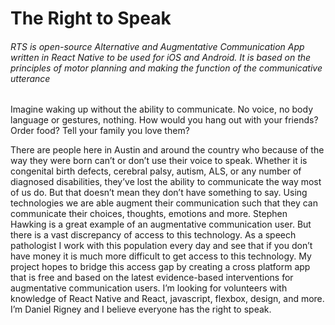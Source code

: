<h1>The Right to Speak</h1>

<h6>RTS is open-source Alternative and Augmentative Communication App written in React Native to be used for iOS and Android. It is based on the principles of motor planning and making the function of the communicative utterance </h6>


Imagine waking up without the ability to communicate. No voice, no body language or gestures,
nothing. How would you hang out with your friends? Order food? Tell your family you love them?

There are people here in Austin and around the country who because of the way they were born can’t
or don’t use their voice to speak. Whether it is congenital birth defects, cerebral palsy, autism, ALS, or
any number of diagnosed disabilities, they’ve lost the ability to communicate the way most of us do.
But that doesn’t mean they don’t have something to say.
Using technologies we are able augment their communication such that they can communicate their
choices, thoughts, emotions and more. Stephen Hawking is a great example of an augmentative
communication user.
But there is a vast discrepancy of access to this technology. As a speech pathologist I work with this
population every day and see that if you don’t have money it is much more difficult to get access to this
technology.
My project hopes to bridge this access gap by creating a cross platform app that is free and based on the
latest evidence-based interventions for augmentative communication users.
I’m looking for volunteers with knowledge of React Native and React, javascript, flexbox, design, and
more.
I’m Daniel Rigney and I believe everyone has the right to speak.
